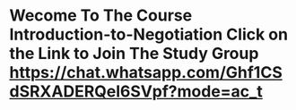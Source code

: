 # Wecome To The Course Introduction-to-Negotiation Click on the Link to Join The Study Group https://chat.whatsapp.com/Ghf1CSdSRXADERQel6SVpf?mode=ac_t
